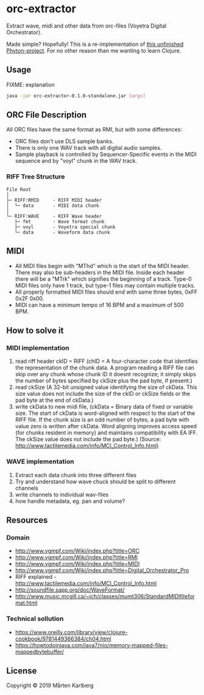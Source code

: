 # orc-extractor

Extract wave, midi and other data from orc-files (Voyetra Digital Orchestrator).

Made simple? Hopefully! This is a re-implementation of [this unfinished Phyton-project](https://github.com/Brygghuset/orc-extractor). For no other reason than me wanting to learn Clojure.

## Usage

FIXME: explanation

```bash
java -jar orc-extractor-0.1.0-standalone.jar [args]
```

## ORC File Description

All ORC files have the same format as RMI, but with some differences:

* ORC files don't use DLS sample banks.
* There is only one WAV track with all digital audio samples.
* Sample playback is controlled by Sequencer-Specific events in the MIDI sequence and by "voyl" chunk in the WAV track.

### RIFF Tree Structure

```text
File Root
│
├─ RIFF:RMID     - RIFF MIDI header
│  └─ data       - MIDI data chunk
│
└─ RIFF:WAVE     - RIFF Wave header
   ├─ fmt        - Wave format chunk
   ├─ voyl       - Voyetra special chunk
   └─ data       - Waveform data chunk
```

## MIDI

* All MIDI files begin with "MThd" which is the start of the MIDI header. There may also be sub-headers in the MIDI file. Inside each header there will be a "MTrk" which signifies the beginning of a track. Type-0 MIDI files only have 1 track, but type-1 files may contain multiple tracks.
* All properly formatted MIDI files should end with same three bytes, 0xFF 0x2F 0x00.
* MIDI can have a minimum tempo of 16 BPM and a maximum of 500 BPM.

## How to solve it

### MIDI implementation

1. read riff header ckID = RIFF (chID = A four-character code that identifies the representation of the chunk data. A program reading a RIFF file can skip over any chunk whose chunk ID it doesnt recognize; it simply skips the number of bytes specified by ckSize plus the pad byte, if present.)
2. read ckSize (A 32-bit unsigned value identifying the size of ckData. This size value does not include the size of the ckID or ckSize fields or the pad byte at the end of ckData.)
3. write ckData to new midi file, (ckData = Binary data of fixed or variable size. The start of ckData is word-aligned with respect to the start of the RIFF file. If the chunk size is an odd number of bytes, a pad byte with value zero is written after ckData. Word aligning improves access speed (for chunks resident in memory) and maintains compatibility with EA IFF. The ckSize value does not include the pad byte.)
(Source: <http://www.tactilemedia.com/info/MCI_Control_Info.html)>

### WAVE implementation

1. Extract each data chunk into three different files
2. Try and understand how wave chuck should be split to different channels
3. write channels to individual wav-files
4. how handle metadata, eg. pan and volume?

## Resources

### Domain

* <http://www.vgmpf.com/Wiki/index.php?title=ORC>
* <http://www.vgmpf.com/Wiki/index.php?title=RMI>
* <http://www.vgmpf.com/Wiki/index.php?title=MIDI>
* <http://www.vgmpf.com/Wiki/index.php?title=Digital_Orchestrator_Pro>
* RIFF explained - <http://www.tactilemedia.com/info/MCI_Control_Info.html>
* <http://soundfile.sapp.org/doc/WaveFormat/>
* <http://www.music.mcgill.ca/~ich/classes/mumt306/StandardMIDIfileformat.html>

### Technical sollution

* <https://www.oreilly.com/library/view/clojure-cookbook/9781449366384/ch04.html>
* <https://howtodoinjava.com/java7/nio/memory-mapped-files-mappedbytebuffer/>

## License

Copyright © 2019 Mårten Karlberg
